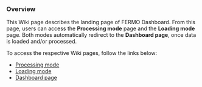 ### Overview

This Wiki page describes the landing page of FERMO Dashboard. From this page, users can access the **Processing mode** page and the **Loading mode** page. Both modes automatically redirect to the **Dashboard page**, once data is loaded and/or processed. 

To access the respective Wiki pages, follow the links below:
- [Processing mode](https://github.com/mmzdouc/FERMO/wiki/Pages-Processing-page)
- [Loading mode](https://github.com/mmzdouc/FERMO/wiki/Pages-Loading-page)
- [Dashboard page](https://github.com/mmzdouc/FERMO/wiki/Pages-Dashboard-page)
